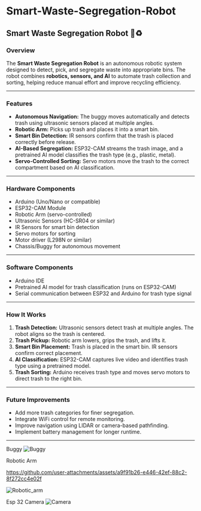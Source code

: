 # Smart-Waste-Segregation-Robot

## Smart Waste Segregation Robot 🤖♻️

### Overview
The **Smart Waste Segregation Robot** is an autonomous robotic system designed to detect, pick, and segregate waste into appropriate bins. The robot combines **robotics, sensors, and AI** to automate trash collection and sorting, helping reduce manual effort and improve recycling efficiency.

---

### Features
- **Autonomous Navigation:** The buggy moves automatically and detects trash using ultrasonic sensors placed at multiple angles.  
- **Robotic Arm:** Picks up trash and places it into a smart bin.  
- **Smart Bin Detection:** IR sensors confirm that the trash is placed correctly before release.  
- **AI-Based Segregation:** ESP32-CAM streams the trash image, and a pretrained AI model classifies the trash type (e.g., plastic, metal).  
- **Servo-Controlled Sorting:** Servo motors move the trash to the correct compartment based on AI classification.  

---

### Hardware Components
- Arduino (Uno/Nano or compatible)  
- ESP32-CAM Module  
- Robotic Arm (servo-controlled)  
- Ultrasonic Sensors (HC-SR04 or similar)  
- IR Sensors for smart bin detection  
- Servo motors for sorting  
- Motor driver (L298N or similar)  
- Chassis/Buggy for autonomous movement  

---

### Software Components
- Arduino IDE  
- Pretrained AI model for trash classification (runs on ESP32-CAM)  
- Serial communication between ESP32 and Arduino for trash type signal  

---

### How It Works
1. **Trash Detection:** Ultrasonic sensors detect trash at multiple angles. The robot aligns so the trash is centered.  
2. **Trash Pickup:** Robotic arm lowers, grips the trash, and lifts it.  
3. **Smart Bin Placement:** Trash is placed in the smart bin. IR sensors confirm correct placement.  
4. **AI Classification:** ESP32-CAM captures live video and identifies trash type using a pretrained model.  
5. **Trash Sorting:** Arduino receives trash type and moves servo motors to direct trash to the right bin.  

---

### Future Improvements
- Add more trash categories for finer segregation.  
- Integrate WiFi control for remote monitoring.  
- Improve navigation using LIDAR or camera-based pathfinding.  
- Implement battery management for longer runtime.  

---
Buggy 
![Buggy](https://github.com/user-attachments/assets/0dc31aab-95e1-4e0f-9542-3edb193ea9a8)


Robotic Arm 


https://github.com/user-attachments/assets/a9f91b26-e446-42ef-88c2-8f272cc4e02f

![Robotic_arm](https://github.com/user-attachments/assets/ab404975-9b70-4975-8dc5-3d0a4fe09fbe)

Esp 32 Camera 
![Camera](https://github.com/user-attachments/assets/215a5577-66f9-4c34-9b3a-48d8e499c398)


